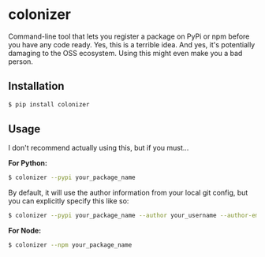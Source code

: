 # colonizer

Command-line tool that lets you register a package on PyPi or npm before you have any code ready. Yes, this is a terrible idea. And yes, it's potentially damaging to the OSS ecosystem. Using this might even make you a bad person.

## Installation

```bash
$ pip install colonizer
```

## Usage

I don't recommend actually using this, but if you must...

**For Python:**

```bash
$ colonizer --pypi your_package_name
```

By default, it will use the author information from your local git config, but you can explicitly specify this like so:

```bash
$ colonizer --pypi your_package_name --author your_username --author-email your_email
```

**For Node:**

```bash
$ colonizer --npm your_package_name
```
